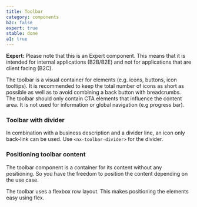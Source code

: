 ```yaml
---
title: Toolbar
category: components
b2c: false
expert: true
stable: done
a1: true
---
```


<div class="docs-deprecation-warning">
  <strong>Expert: </strong>
  Please note that this is an Expert component. This means that it is intended for internal applications (B2B/B2E) and not for applications that are client facing (B2C).
</div>

The toolbar is a visual container for elements (e.g. icons, buttons, icon tooltips). It is recommended to keep the total number of icons as short as possible as well as to avoid combining a back button with breadcrumbs. The toolbar should only contain CTA elements that influence the content area. It is not used for information or global navigation (e.g progress bar).

<!-- example(toolbar) -->

### Toolbar with divider

In combination with a business description and a divider line, an icon only back-link can be used. Use `<nx-toolbar-divider>` for the divider.

<!-- example(toolbar-divider) -->

### Positioning toolbar content

The toolbar component is a container for its content without any positioning. So you have the freedom to position the content depending on the use case.

The toolbar uses a flexbox row layout. This makes positioning the elements easy using flex.

<!-- example(toolbar-positioning-content) -->
